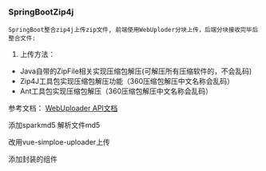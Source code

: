 ### SpringBootZip4j

`SpringBoot整合zip4j上传zip文件, 前端使用WebUploder分块上传，后端分块接收完毕后整合文件:`

1. 上传方法：
- Java自带的ZipFile相关实现压缩包解压(可解压所有压缩软件的，不会乱码)
- Zip4J工具包实现压缩包解压功能（360压缩包解压中文名称会乱码）
- Ant工具包实现压缩包解压（360压缩包解压中文名称会乱码）


参考文档：
[WebUploader API文档](http://fex.baidu.com/webuploader/doc/index.html)

添加sparkmd5 解析文件md5

改用vue-simploe-uploader上传

添加封装的组件
